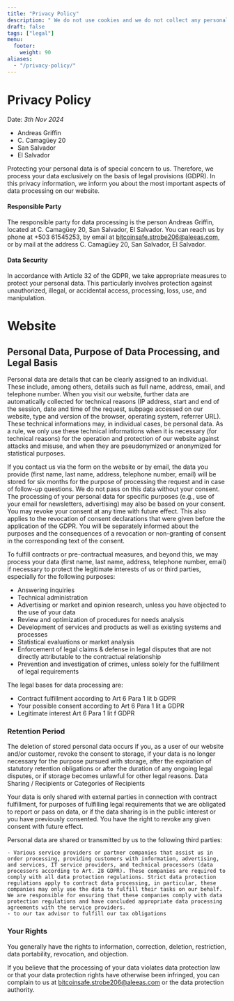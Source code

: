 ```yaml
---
title: "Privacy Policy"
description: " We do not use cookies and we do not collect any personal data."
draft: false
tags: ["legal"]
menu:
  footer:
    weight: 90
aliases:
  - "/privacy-policy/"
---
```


# Privacy Policy
Date: *3th Nov 2024*


- Andreas Griffin
- C. Camagüey 20
- San Salvador
- El Salvador

Protecting your personal data is of special concern to us. Therefore, we process your data exclusively on the basis of legal provisions (GDPR). In this privacy information, we inform you about the most important aspects of data processing on our website.

#### Responsible Party

The responsible party for data processing is the person Andreas Griffin, located at C. Camagüey 20, San Salvador, El Salvador. You can reach us by phone at +503 61545253, by email at bitcoinsafe.strobe206@aleeas.com, or by mail at the address C. Camagüey 20, San Salvador, El Salvador.
#### Data Security

In accordance with Article 32 of the GDPR, we take appropriate measures to protect your personal data. This particularly involves protection against unauthorized, illegal, or accidental access, processing, loss, use, and manipulation.
# Website

## Personal Data, Purpose of Data Processing, and Legal Basis

Personal data are details that can be clearly assigned to an individual. These include, among others, details such as full name, address, email, and telephone number. When you visit our website, further data are automatically collected for technical reasons (IP address, start and end of the session, date and time of the request, subpage accessed on our website, type and version of the browser, operating system, referrer URL). These technical informations may, in individual cases, be personal data. As a rule, we only use these technical informations when it is necessary (for technical reasons) for the operation and protection of our website against attacks and misuse, and when they are pseudonymized or anonymized for statistical purposes.

If you contact us via the form on the website or by email, the data you provide (first name, last name, address, telephone number, email) will be stored for six months for the purpose of processing the request and in case of follow-up questions. We do not pass on this data without your consent. The processing of your personal data for specific purposes (e.g., use of your email for newsletters, advertising) may also be based on your consent. You may revoke your consent at any time with future effect. This also applies to the revocation of consent declarations that were given before the application of the GDPR. You will be separately informed about the purposes and the consequences of a revocation or non-granting of consent in the corresponding text of the consent.

To fulfill contracts or pre-contractual measures, and beyond this, we may process your data (first name, last name, address, telephone number, email) if necessary to protect the legitimate interests of us or third parties, especially for the following purposes:

   - Answering inquiries
   - Technical administration
   -  Advertising or market and opinion research, unless you have objected to the use of your data
   -  Review and optimization of procedures for needs analysis
   -  Development of services and products as well as existing systems and processes
   -  Statistical evaluations or market analysis
   -  Enforcement of legal claims & defense in legal disputes that are not directly attributable to the contractual relationship
   -  Prevention and investigation of crimes, unless solely for the fulfillment of legal requirements

The legal bases for data processing are:

   -  Contract fulfillment according to Art 6 Para 1 lit b GDPR
   -  Your possible consent according to Art 6 Para 1 lit a GDPR
   -  Legitimate interest Art 6 Para 1 lit f GDPR

### Retention Period

The deletion of stored personal data occurs if you, as a user of our website and/or customer, revoke the consent to storage, if your data is no longer necessary for the purpose pursued with storage, after the expiration of statutory retention obligations or after the duration of any ongoing legal disputes, or if storage becomes unlawful for other legal reasons.
Data Sharing / Recipients or Categories of Recipients

Your data is only shared with external parties in connection with contract fulfillment, for purposes of fulfilling legal requirements that we are obligated to report or pass on data, or if the data sharing is in the public interest or you have previously consented. You have the right to revoke any given consent with future effect.

Personal data are shared or transmitted by us to the following third parties:

    - Various service providers or partner companies that assist us in order processing, providing customers with information, advertising, and services, IT service providers, and technical processors (data processors according to Art. 28 GDPR). These companies are required to comply with all data protection regulations. Strict data protection regulations apply to contract data processing, in particular, these companies may only use the data to fulfill their tasks on our behalf. We are responsible for ensuring that these companies comply with data protection regulations and have concluded appropriate data processing agreements with the service providers.
    - to our tax advisor to fulfill our tax obligations

### Your Rights

You generally have the rights to information, correction, deletion, restriction, data portability, revocation, and objection.

If you believe that the processing of your data violates data protection law or that your data protection rights have otherwise been infringed, you can complain to us at bitcoinsafe.strobe206@aleeas.com or the data protection authority.